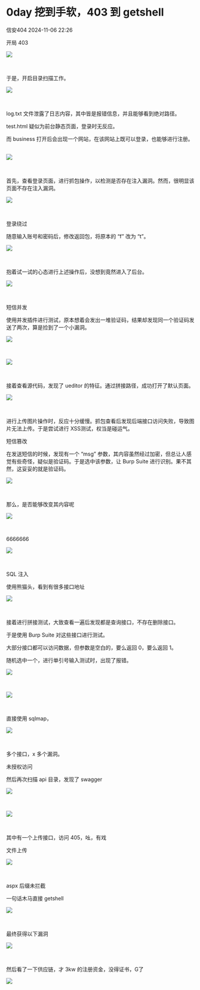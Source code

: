 #  0day 挖到手软，403 到 getshell   
 信安404   2024-11-06 22:26  
  
开局 403  
  
![](https://mmbiz.qpic.cn/sz_mmbiz_png/BAby4Fk1HQZHGd0IqGcCrDK1OKCq1Nt2msvOC4yctXm8iccVlCSHUiaKCAkavWejPOcl5DNDSe1F3FXjxlN2NyYA/640?wx_fmt=png "")  
  
               
  
于是，开启目录扫描工作。  
  
![](https://mmbiz.qpic.cn/sz_mmbiz_png/BAby4Fk1HQZHGd0IqGcCrDK1OKCq1Nt24OebmicXG2m2YLS7WCiaqAsDEHGiajiae01aeBeymWhcTnZYacMNpNyb5w/640?wx_fmt=png "")  
  
               
  
log.txt 文件泄露了日志内容，其中皆是报错信息，并且能够看到绝对路径。  
  
test.html 疑似为前台静态页面，登录时无反应。  
  
而 business 打开后会出现一个网站，在该网站上既可以登录，也能够进行注册。      
  
![](https://mmbiz.qpic.cn/sz_mmbiz_png/BAby4Fk1HQZHGd0IqGcCrDK1OKCq1Nt25icAFPyqiaKf3ermfmTTzxQfudUyDGe1IAoQmkNE5LSZaJyhobT3bjwg/640?wx_fmt=png "")  
  
               
  
首先，查看登录页面，进行抓包操作，以检测是否存在注入漏洞。然而，很明显该页面不存在注入漏洞。  
  
![](https://mmbiz.qpic.cn/sz_mmbiz_png/BAby4Fk1HQZHGd0IqGcCrDK1OKCq1Nt2owKTw3LOiab3HpWqb1brHXGVBswYsSB7m8nSsxmBdmyS3dXKElCaWkA/640?wx_fmt=png "")  
  
               
  
  
登录绕过  
  
随意输入账号和密码后，修改返回包，将原本的 “f” 改为 “t”。      
  
![](https://mmbiz.qpic.cn/sz_mmbiz_png/BAby4Fk1HQZHGd0IqGcCrDK1OKCq1Nt2vb3pY0AUXZicJppibnAmr2azDYfVvJz6EymM2R3E2vEoCV2dgFLWk6Nw/640?wx_fmt=png "")  
  
               
  
抱着试一试的心态进行上述操作后，没想到竟然进入了后台。  
  
![](https://mmbiz.qpic.cn/sz_mmbiz_png/BAby4Fk1HQZHGd0IqGcCrDK1OKCq1Nt271nAoQ4ryWULRBjLvZ2sgk37oDsyVib7ASFPOxVFJQXEaynsic4NJhSQ/640?wx_fmt=png "")  
  
               
  
  
短信并发  
  
使用并发插件进行测试，原本想着会发出一堆验证码，结果却发现同一个验证码发送了两次，算是捡到了一个小漏洞。      
  
![](https://mmbiz.qpic.cn/sz_mmbiz_png/BAby4Fk1HQZHGd0IqGcCrDK1OKCq1Nt2x69BuG7cSVtf97yxeAAaYQ5E4MibIcoTO6P7UZyXdeGJLnpzGkwe7pg/640?wx_fmt=png "")  
  
                   
  
![](https://mmbiz.qpic.cn/sz_mmbiz_png/BAby4Fk1HQZHGd0IqGcCrDK1OKCq1Nt2Aic4wiaTibr1xzWjsyqnsa15zjvUAwgRU3X2UYTJpAfFwZwialeOJeqibFQ/640?wx_fmt=png "")  
  
                   
  
接着查看源代码，发现了 ueditor 的特征。通过拼接路径，成功打开了默认页面。  
  
![](https://mmbiz.qpic.cn/sz_mmbiz_png/BAby4Fk1HQZHGd0IqGcCrDK1OKCq1Nt2nql0nhPG0LSsEU7PKrq3vwl59vYh2RCia9MIFOEvKpmrReiaaCniaSd1w/640?wx_fmt=png "")  
  
               
  
进行上传图片操作时，反应十分缓慢。抓包查看后发现后端接口访问失败，导致图片无法上传。于是尝试进行 XSS测试，权当是碰运气。  
  
  
短信篡改  
  
在发送短信的时候，发现有一个 “msg” 参数，其内容虽然经过加密，但总让人感觉有些奇怪，疑似是验证码。于是选中该参数，让 Burp Suite 进行识别。果不其然，这妥妥的就是验证码。  
  
![](https://mmbiz.qpic.cn/sz_mmbiz_png/BAby4Fk1HQZHGd0IqGcCrDK1OKCq1Nt2F7F3v3JFMVQoYKat9NL6rLDcib7x6RWkPZ9QC4oP3QPYYgKibBVwzRWA/640?wx_fmt=png "")  
  
               
  
那么，是否能够改变其内容呢      
  
![](https://mmbiz.qpic.cn/sz_mmbiz_png/BAby4Fk1HQZHGd0IqGcCrDK1OKCq1Nt2SFXdrdGGYWFrj0Eoibd43AJODuYFHl5Dz6eCOsUsibFY9ibe5Gp8IfiaiaQ/640?wx_fmt=png "")  
  
               
  
6666666  
  
![](https://mmbiz.qpic.cn/sz_mmbiz_png/BAby4Fk1HQZHGd0IqGcCrDK1OKCq1Nt294xcBsiazc8mGYcR9J6JEZkCG5VtUS1iagVz0RhXyS56ibWJvo5flsDeA/640?wx_fmt=png "")  
  
               
  
  
SQL 注入  
  
使用熊猫头，看到有很多接口地址      
  
![](https://mmbiz.qpic.cn/sz_mmbiz_png/BAby4Fk1HQZHGd0IqGcCrDK1OKCq1Nt2q2MakofZdXoue1hSTicNlXN4Yld6Ld8eicelQibjRLUtsU0Cr5j8EuQZg/640?wx_fmt=png "")  
  
               
  
接着进行拼接测试，大致查看一遍后发现都是查询接口，不存在删除接口。  
  
于是使用 Burp Suite 对这些接口进行测试。  
  
大部分接口都可以访问数据，但参数是空白的，要么返回 0，要么返回 1。  
  
随机选中一个，进行单引号输入测试时，出现了报错。  
  
![](https://mmbiz.qpic.cn/sz_mmbiz_png/BAby4Fk1HQZHGd0IqGcCrDK1OKCq1Nt2sGvfoaq2ghUZ7HZ7JIUYVf99MkciasDWDX3qELy1osbuH6LtoqFMlrQ/640?wx_fmt=png "")  
  
                   
  
![](https://mmbiz.qpic.cn/sz_mmbiz_png/BAby4Fk1HQZHGd0IqGcCrDK1OKCq1Nt2X4XeYkIHhBrgXRNE8yAYOuhe9nEq34xbDcVWZGFMBOT3kwsPLo2XEw/640?wx_fmt=png "")  
  
               
  
直接使用 sqlmap，  
  
![](https://mmbiz.qpic.cn/sz_mmbiz_png/BAby4Fk1HQZHGd0IqGcCrDK1OKCq1Nt2mhrtdROI4iaT69gic3Q5Q57wC0DgLPEeZHafKImH2ueSsq2H0AVVZXtw/640?wx_fmt=png "")  
  
               
  
多个接口，x 多个漏洞。  
  
  
未授权访问  
  
然后再次扫描 api 目录，发现了 swagger      
  
![](https://mmbiz.qpic.cn/sz_mmbiz_png/BAby4Fk1HQZHGd0IqGcCrDK1OKCq1Nt2QWjV2VpGH0t7cKicVdPa4cP7SdnVuvPopMV8wMU7VruGmSKiabr61knQ/640?wx_fmt=png "")  
  
               
  
![](https://mmbiz.qpic.cn/sz_mmbiz_png/BAby4Fk1HQZHGd0IqGcCrDK1OKCq1Nt2j0tp7rltoSEV0wu3ibDcFHTWb8JJialGibMj77zgprjAdofFicDwREvibpg/640?wx_fmt=png "")  
  
               
  
其中有一个上传接口，访问 405，吆，有戏   
  
  
文件上传  
  
![](https://mmbiz.qpic.cn/sz_mmbiz_png/BAby4Fk1HQZHGd0IqGcCrDK1OKCq1Nt2icYpFHDCGiasOcr3NcgvLIibLlhQTDDPoT8oEtAahl5d6PTfLky6iccIdw/640?wx_fmt=png "")  
  
               
  
aspx 后缀未拦截  
  
一句话木马直接 getshell  
  
![](https://mmbiz.qpic.cn/sz_mmbiz_png/BAby4Fk1HQZHGd0IqGcCrDK1OKCq1Nt2z4lOAgDHfRG4gImNXL3pFSBVAclQw7O5PL8GBcHvRbyYDibow6TZNAg/640?wx_fmt=png "")  
  
               
  
最终获得以下漏洞      
  
![](https://mmbiz.qpic.cn/sz_mmbiz_png/BAby4Fk1HQZHGd0IqGcCrDK1OKCq1Nt2NQiasRhrsGhg4wW1ibyXDceY7CzZlibDNS7BIdPiaEGOcUKXoDF15ic1oYA/640?wx_fmt=png "")  
  
               
  
然后看了一下供应链，才 3kw 的注册资金，没得证书，G了  
  
![](https://mmbiz.qpic.cn/sz_mmbiz_png/BAby4Fk1HQZHGd0IqGcCrDK1OKCq1Nt256gfyVxH4xF315jgAu9QdBF8UEiaQ3upEfqx5sY9ibS6EVr1icGOkkOVA/640?wx_fmt=png "")  
      
  
  
  
